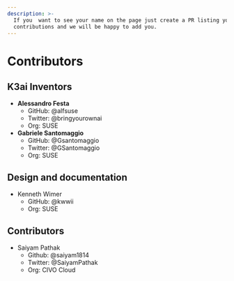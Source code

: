 ```yaml
---
description: >-
  If you  want to see your name on the page just create a PR listing your
  contributions and we will be happy to add you.
---
```


# Contributors

## K3ai Inventors

* **Alessandro Festa**
  * GitHub: @alfsuse
  * Twitter: @bringyourownai
  * Org: SUSE
* **Gabriele Santomaggio**
  * GitHub: @Gsantomaggio
  * Twitter: @GSantomaggio
  * Org: SUSE

## Design and documentation

* Kenneth Wimer
  * GitHub: @kwwii
  * Org: SUSE

## Contributors

* Saiyam Pathak
  * Github: @saiyam1814
  * Twitter: @SaiyamPathak
  * Org: CIVO Cloud

